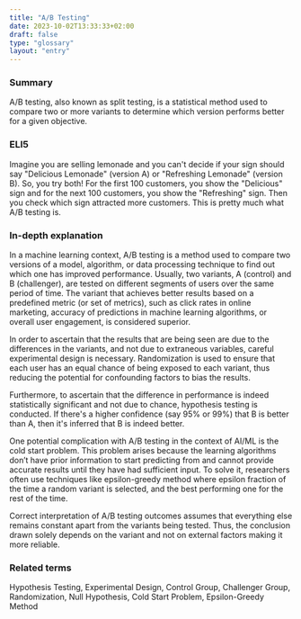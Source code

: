 ```yaml
---
title: "A/B Testing"
date: 2023-10-02T13:33:33+02:00
draft: false
type: "glossary"
layout: "entry"
---
```


### Summary

A/B testing, also known as split testing, is a statistical method used to compare two or more variants to determine which version performs better for a given objective.

### ELI5

Imagine you are selling lemonade and you can't decide if your sign should say "Delicious Lemonade" (version A) or "Refreshing Lemonade" (version B). So, you try both! For the first 100 customers, you show the "Delicious" sign and for the next 100 customers, you show the "Refreshing" sign. Then you check which sign attracted more customers. This is pretty much what A/B testing is.

### In-depth explanation

In a machine learning context, A/B testing is a method used to compare two versions of a model, algorithm, or data processing technique to find out which one has improved performance. Usually, two variants, A (control) and B (challenger), are tested on different segments of users over the same period of time. The variant that achieves better results based on a predefined metric (or set of metrics), such as click rates in online marketing, accuracy of predictions in machine learning algorithms, or overall user engagement, is considered superior.

In order to ascertain that the results that are being seen are due to the differences in the variants, and not due to extraneous variables, careful experimental design is necessary. Randomization is used to ensure that each user has an equal chance of being exposed to each variant, thus reducing the potential for confounding factors to bias the results.

Furthermore, to ascertain that the difference in performance is indeed statistically significant and not due to chance, hypothesis testing is conducted. If there's a higher confidence (say 95% or 99%) that B is better than A, then it's inferred that B is indeed better. 

One potential complication with A/B testing in the context of AI/ML is the cold start problem. This problem arises because the learning algorithms don’t have prior information to start predicting from and cannot provide accurate results until they have had sufficient input. To solve it, researchers often use techniques like epsilon-greedy method where epsilon fraction of the time a random variant is selected, and the best performing one for the rest of the time.

Correct interpretation of A/B testing outcomes assumes that everything else remains constant apart from the variants being tested. Thus, the conclusion drawn solely depends on the variant and not on external factors making it more reliable.

### Related terms

Hypothesis Testing, Experimental Design, Control Group, Challenger Group, Randomization, Null Hypothesis, Cold Start Problem, Epsilon-Greedy Method